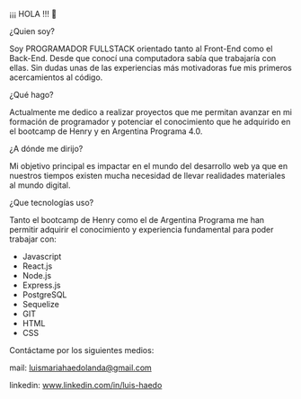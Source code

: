 ¡¡¡  HOLA  !!! 👋

¿Quien soy?

Soy PROGRAMADOR FULLSTACK orientado tanto al Front-End como el Back-End.
Desde que conocí una computadora sabía que trabajaría con ellas. Sin dudas unas de las experiencias más motivadoras fue mis primeros acercamientos al código.


¿Qué hago?

Actualmente me dedico a realizar proyectos que me permitan avanzar en mi formación de programador y potenciar el conocimiento que he adquirido en el bootcamp de Henry y en Argentina Programa 4.0.


¿A dónde me dirijo?

Mi objetivo principal es impactar en el mundo del desarrollo web ya que en nuestros tiempos existen mucha necesidad de llevar realidades materiales al mundo digital.


¿Que tecnologías uso?

Tanto el bootcamp de Henry como el de Argentina Programa me han permitir adquirir el conocimiento y experiencia fundamental para poder trabajar con:

* Javascript
* React.js
* Node.js
* Express.js
* PostgreSQL
* Sequelize
* GIT
* HTML
* CSS

Contáctame por los siguientes medios:

mail: luismariahaedolanda@gmail.com

linkedin: www.linkedin.com/in/luis-haedo

